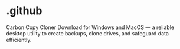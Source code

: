 # .github
Carbon Copy Cloner Download for Windows and MacOS — a reliable desktop utility to create backups, clone drives, and safeguard data efficiently.
